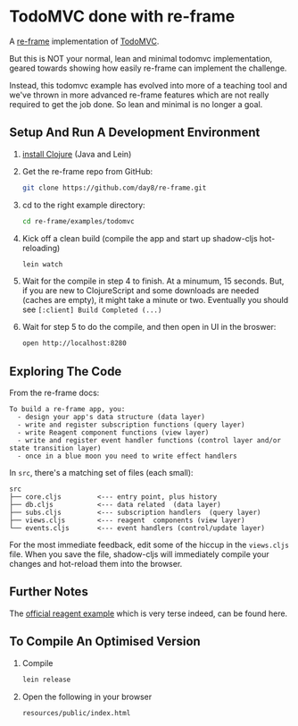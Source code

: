# TodoMVC done with re-frame

A [re-frame](https://github.com/day8/re-frame) implementation of [TodoMVC](http://todomvc.com/).

But this is NOT your normal, lean and minimal todomvc implementation, 
geared towards showing how easily re-frame can implement the challenge.
 
Instead, this todomvc example has evolved into more of a teaching tool 
and we've thrown in more advanced re-frame features which are not 
really required to get the job done. So lean and minimal is no longer a goal. 

## Setup And Run A Development Environment

1. [install Clojure](https://purelyfunctional.tv/guide/how-to-install-clojure/) (Java and Lein)

2. Get the re-frame repo from GitHub:
   ```sh
   git clone https://github.com/day8/re-frame.git
   ```

3. cd to the right example directory:
   ```sh
   cd re-frame/examples/todomvc
   ```

4. Kick off a clean build (compile the app and start up shadow-cljs hot-reloading)
   ```sh
   lein watch
   ```

5. Wait for the compile in step 4 to finish. At a minumum, 15 seconds. But, if you are new to ClojureScript and some downloads are needed (caches are empty), it might take a minute or two. Eventually you should see `[:client] Build Completed (...)`

6. Wait for step 5 to do the compile, and then open in UI in the broswer:
   ```sh
   open http://localhost:8280
   ```

## Exploring The Code

From the re-frame docs:
```
To build a re-frame app, you:
  - design your app's data structure (data layer)
  - write and register subscription functions (query layer)
  - write Reagent component functions (view layer)
  - write and register event handler functions (control layer and/or state transition layer)
  - once in a blue moon you need to write effect handlers
```

In `src`, there's a matching set of files (each small):
```
src
├── core.cljs         <--- entry point, plus history
├── db.cljs           <--- data related  (data layer)
├── subs.cljs         <--- subscription handlers  (query layer)
├── views.cljs        <--- reagent  components (view layer)
└── events.cljs       <--- event handlers (control/update layer)
```

For the most immediate feedback, edit some of the hiccup in the `views.cljs` file. When 
you save the file, shadow-cljs will immediately compile your changes and hot-reload them into the browser. 


## Further Notes

The [official reagent example](https://github.com/reagent-project/reagent/tree/master/examples/todomvc) which is very terse indeed, can be found here.


## To Compile An Optimised Version

1. Compile
   ```sh
   lein release
   ```

2. Open the following in your browser
   ```sh
   resources/public/index.html
   ```
